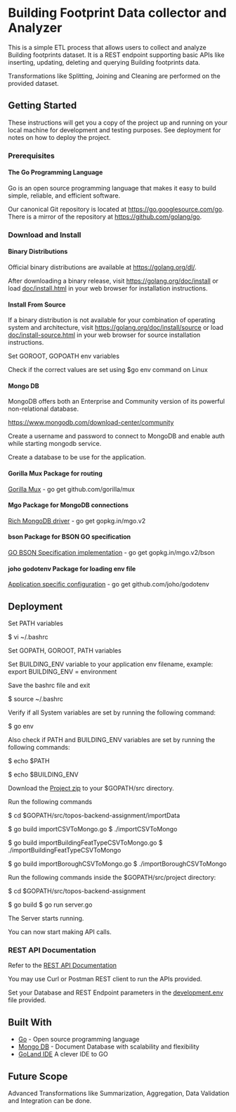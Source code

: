 # Building Footprint Data collector and Analyzer

This is a simple ETL process that allows users to collect and analyze Building footprints dataset. It is a REST endpoint supporting basic APIs like inserting, updating, deleting and querying Building footprints data.

Transformations like Splitting, Joining and Cleaning are performed on the provided dataset.

## Getting Started

These instructions will get you a copy of the project up and running on your local machine for development and testing purposes. See deployment for notes on how to deploy the project.

### Prerequisites

#### The Go Programming Language

Go is an open source programming language that makes it easy to build simple,
reliable, and efficient software.

Our canonical Git repository is located at https://go.googlesource.com/go.
There is a mirror of the repository at https://github.com/golang/go.

### Download and Install

#### Binary Distributions

Official binary distributions are available at https://golang.org/dl/.

After downloading a binary release, visit https://golang.org/doc/install
or load [doc/install.html](./doc/install.html) in your web browser for installation
instructions.

#### Install From Source

If a binary distribution is not available for your combination of
operating system and architecture, visit
https://golang.org/doc/install/source or load [doc/install-source.html](./doc/install-source.html)
in your web browser for source installation instructions.

Set GOROOT, GOPOATH env variables

Check if the correct values are set using
$go env command on Linux

#### Mongo DB

MongoDB offers both an Enterprise and Community version of its powerful non-relational database. 

https://www.mongodb.com/download-center/community

Create a username and password to connect to MongoDB and enable auth while starting mongodb service.

Create a database to be use for the application.

#### Gorilla Mux Package for routing

[Gorilla Mux](https://github.com/gorilla/mux) - go get github.com/gorilla/mux

#### Mgo Package for MongoDB connections

[Rich MongoDB driver](https://gopkg.in/mgo.v2) - go get gopkg.in/mgo.v2

#### bson Package for BSON GO specification

[GO BSON Specification implementation](https://gopkg.in/mgo.v2/bson) - go get gopkg.in/mgo.v2/bson

#### joho godotenv Package for loading env file

[Application specific configuration](https://github.com/joho/godotenv) - go get github.com/joho/godotenv

## Deployment

Set PATH variables

$ vi ~/.bashrc

Set GOPATH, GOROOT, PATH variables

Set BUILDING_ENV variable to your application env filename, example: export BUILDING_ENV = environment

Save the bashrc file and exit

$ source ~/.bashrc

Verify if all System variables are set by running the following command:

$ go env

Also check if PATH and BUILDING_ENV variables are set by running the following commands:

$ echo $PATH

$ echo $BUILDING_ENV

Download the [Project zip](https://github.com/madhushripatil/topos-backend-assignment/archive/master.zip) to your $GOPATH/src directory.

Run the following commands

$ cd $GOPATH/src/topos-backend-assignment/importData

$ go build importCSVToMongo.go
$ ./importCSVToMongo

$ go build importBuildingFeatTypeCSVToMongo.go
$ ./importBuildingFeatTypeCSVToMongo

$ go build importBoroughCSVToMongo.go
$ ./importBoroughCSVToMongo

Run the following commands inside the $GOPATH/src/project directory:

$ cd $GOPATH/src/topos-backend-assignment

$ go build
$ go run server.go

The Server starts running.

You can now start making API calls.

### REST API Documentation

Refer to the [REST API Documentation](https://documenter.getpostman.com/view/2410794/S1EH21eE)

You may use Curl or Postman REST client to run the APIs provided.

Set your Database and REST Endpoint parameters in the [development.env](https://github.com/madhushripatil/topos-backend-assignment/blob/master/development.env) file provided.


## Built With

* [Go](https://golang.org/) - Open source programming language
* [Mongo DB](https://www.mongodb.com/what-is-mongodb) - Document Database with scalability and flexibility
* [GoLand IDE](https://www.jetbrains.com/go/?utm_expid=.qV9Irwa4SS-xPJHMhpNehw.0&utm_referrer=) A clever IDE to GO

## Future Scope

Advanced Transformations like Summarization, Aggregation, Data Validation and Integration can be done.
